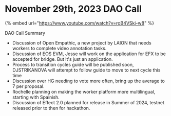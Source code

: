 # November 29th, 2023 DAO Call

{% embed url="https://www.youtube.com/watch?v=roB4VSki-w8" %}

DAO Call Summary

* Discussion of Open Empathic, a new project by LAION that needs workers to complete video annotation tasks.
* Discussion of EOS EVM, Jesse will work on the application for EFX to be accepted for bridge. But it's just an application.
* Process to transition cycles guide will be published soon, DJSTRIKANOVA will attempt to follow guide to move to next cycle this time
* Discussion over HG needing to vote more often, bring up the average to 7 per proposal.
* Rochelle planning on making the worker platform more multilingual, starting with Spainish.
* Discussion of Effect 2.0 planned for release in Summer of 2024, testnet released prior to then for hackathon.
